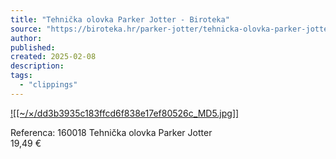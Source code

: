 ```yaml
---
title: "Tehnička olovka Parker Jotter - Biroteka"
source: "https://biroteka.hr/parker-jotter/tehnicka-olovka-parker-jotter.html?search_query=parker+jotter&results=9"
author:
published:
created: 2025-02-08
description:
tags:
  - "clippings"
---
```

[![[~/×/dd3b3935c183ffcd6f838e17ef80526c_MD5.jpg]]](https://biroteka.hr/ "Biroteka")

Referenca: 160018
Tehnička olovka Parker Jotter 			
19,49 €

